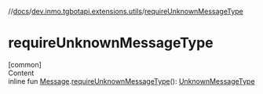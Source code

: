 //[docs](../../index.md)/[dev.inmo.tgbotapi.extensions.utils](index.md)/[requireUnknownMessageType](require-unknown-message-type.md)



# requireUnknownMessageType  
[common]  
Content  
inline fun [Message](../dev.inmo.tgbotapi.types.message.abstracts/-message/index.md).[requireUnknownMessageType](require-unknown-message-type.md)(): [UnknownMessageType](../dev.inmo.tgbotapi.types.message.abstracts/-unknown-message-type/index.md)  



